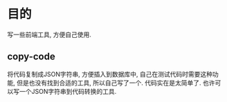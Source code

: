 # 目的

写一些前端工具, 方便自己使用.

## copy-code

将代码复制成JSON字符串, 方便插入到数据库中, 自己在测试代码时需要这种功能, 但是也没有找到合适的工具, 所以自己写了一个. 代码实在是太简单了.
也许可以写一个JSON字符串到代码转换的工具.
